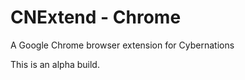 CNExtend - Chrome 
==========

A Google Chrome browser extension for Cybernations

This is an alpha build.
